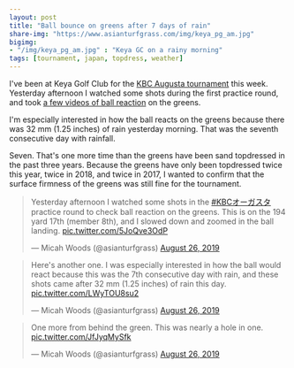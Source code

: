 ```yaml
---
layout: post
title: "Ball bounce on greens after 7 days of rain"
share-img: "https://www.asianturfgrass.com/img/keya_pg_am.jpg"
bigimg:
- "/img/keya_pg_am.jpg" : "Keya GC on a rainy morning"
tags: [tournament, japan, topdress, weather]
---
```


I've been at Keya Golf Club for the [KBC Augusta tournament](https://www.asianturfgrass.com/2017-08-18-why-kbc-is-so-interesting/) this week. Yesterday afternoon I watched some shots during the first practice round, and took [a few videos of ball reaction](https://twitter.com/asianturfgrass/status/1166125666330234880?s=20) on the greens. 

I'm especially interested in how the ball reacts on the greens because there was 32 mm (1.25 inches) of rain yesterday morning. That was the seventh consecutive day with rainfall.

Seven. That's one more time than the greens have been sand topdressed in the past three years. Because the greens have only been topdressed twice this year, twice in 2018, and twice in 2017, I wanted to confirm that the surface firmness of the greens was still fine for the tournament. 

<blockquote class="twitter-tweet"><p lang="en" dir="ltr">Yesterday afternoon I watched some shots in the <a href="https://twitter.com/hashtag/KBC%E3%82%AA%E3%83%BC%E3%82%AC%E3%82%B9%E3%82%BF?src=hash&amp;ref_src=twsrc%5Etfw">#KBCオーガスタ</a> practice round to check ball reaction on the greens. This is on the 194 yard 17th (member 8th), and I slowed down and zoomed in the ball landing. <a href="https://t.co/5JoQve3OdP">pic.twitter.com/5JoQve3OdP</a></p>&mdash; Micah Woods (@asianturfgrass) <a href="https://twitter.com/asianturfgrass/status/1166125666330234880?ref_src=twsrc%5Etfw">August 26, 2019</a></blockquote> <script async src="https://platform.twitter.com/widgets.js" charset="utf-8"></script> 

<blockquote class="twitter-tweet" data-conversation="none"><p lang="en" dir="ltr">Here&#39;s another one. I was especially interested in how the ball would react because this was the 7th consecutive day with rain, and these shots came after 32 mm (1.25 inches) of rain this day. <a href="https://t.co/LWyTOU8su2">pic.twitter.com/LWyTOU8su2</a></p>&mdash; Micah Woods (@asianturfgrass) <a href="https://twitter.com/asianturfgrass/status/1166131575425077248?ref_src=twsrc%5Etfw">August 26, 2019</a></blockquote> <script async src="https://platform.twitter.com/widgets.js" charset="utf-8"></script> 

<blockquote class="twitter-tweet" data-conversation="none"><p lang="en" dir="ltr">One more from behind the green. This was nearly a hole in one. <a href="https://t.co/JfJyqMySfk">pic.twitter.com/JfJyqMySfk</a></p>&mdash; Micah Woods (@asianturfgrass) <a href="https://twitter.com/asianturfgrass/status/1166137088401530880?ref_src=twsrc%5Etfw">August 26, 2019</a></blockquote> <script async src="https://platform.twitter.com/widgets.js" charset="utf-8"></script> 
